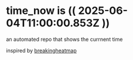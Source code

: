 # time_now is (( 2025-06-04T11:00:00.853Z ))

an automated repo that shows the currnent time

inspired by [breakingheatmap](https://github.com/breakingheatmap/breakingheatmap)